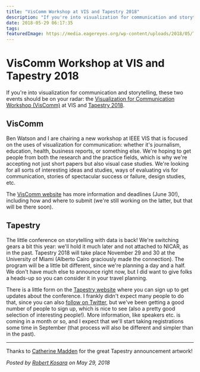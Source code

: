 ```yaml
---
title: "VisComm Workshop at VIS and Tapestry 2018"
description: "If you're into visualization for communication and storytelling, these two events should be on your radar: the Visualization for Communication Workshop (VisComm) at VIS and Tapestry 2018."
date: 2018-05-29 06:17:35
tags: 
featuredImage: https://media.eagereyes.org/wp-content/uploads/2018/05/Tapestry_01.png
---
```


# VisComm Workshop at VIS and Tapestry 2018

If you're into visualization for communication and storytelling, these two events should be on your radar: the <a href="https://viscomm.io">Visualization for Communication Workshop (VisComm)</a> at VIS and <a href="http://www.tapestryconference.com">Tapestry 2018</a>.

## VisComm

Ben Watson and I are chairing a new workshop at IEEE VIS that is focused on the uses of visualization for communication: whether it's journalism, education, health, business reports, or something else. We're hoping to get people from both the research and the practice fields, which is why we're accepting not just short papers but also visual case studies. We're looking for all sorts of interesting ideas and studies, ways of evaluating vis for communication, stories of spectacular success or failure, design studies, etc.

The <a href="https://viscomm.io">VisComm website</a> has more information and deadlines (June 30!), including how and where to submit (we're still working on the latter, but that will be there soon).

## Tapestry

The little conference on storytelling with data is back! We're switching gears a bit this year: we'll hold it much later and not attached to NICAR, as in the past. Tapestry 2018 will take place November 29 and 30 at the University of Miami (Alberto Cairo graciously made the connection). The program will be a little bit different, since we're planning a day and a half. We don't have much else to announce right now, but I did want to give folks a heads-up so you can consider it in your travel planning.

There is a little form on the <a href="http://www.tapestryconference.com">Tapestry website</a> where you can sign up to get updates about the conference. I frankly didn't expect many people to do that, since you can also <a href="https://twitter.com/tapestryconf">follow on Twitter</a>, but we've been getting a good number of people to sign up, which is nice to see (also a pretty good selection of interesting people!). More information, like speakers etc. is coming in a month or so, and I expect that we'll start taking registrations some time in September (that process will also be different and simpler than in the past).

<hr />

Thanks to <a href="http://catherinemaddenrelay.com/">Catherine Madden</a> for the great Tapestry announcement artwork!


_Posted by <a href="/about">Robert Kosara</a> on May 29, 2018_


